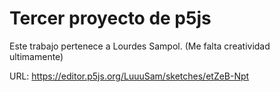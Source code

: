 # Tercer proyecto de p5js

Este trabajo pertenece a Lourdes Sampol.
(Me falta creatividad ultimamente)

URL: https://editor.p5js.org/LuuuSam/sketches/etZeB-Npt
